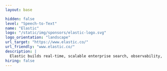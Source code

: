 ```yaml
---
layout: base

hidden: false
level: "Speech-to-Text"
name: "Elastic"
logo: "/static/img/sponsors/elastic-logo.svg"
logo_orientation: "landscape"
url_target: "https://www.elastic.co/"
url_friendly: "www.elastic.co/"
description: |
  Elastic builds real-time, scalable enterprise search, observability, and security solutions on a single free and open technology stack that can be deployed anywhere. Thousands of organizations worldwide use Elastic to instantly find actionable insights from any type of data and power mission-critical systems. Learn more at elastic.co.
hiring: false
---
```

